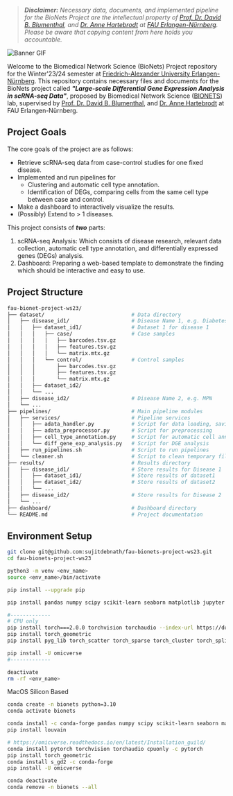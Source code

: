 > _**Disclaimer:** Necessary data, documents, and implemented pipeline for the BioNets Project are the intellectual property of [Prof. Dr. David B. Blumenthal](https://www.bionets.tf.fau.de/person/david-b-blumenthal/), and [Dr. Anne Hartebrodt](https://www.bionets.tf.fau.de/person/anne-hartebrodt/) at [FAU Erlangen-Nürnberg](https://www.fau.eu/). Please be aware that copying content from here holds you accountable._

![Banner GIF](img/banner.gif)

Welcome to the Biomedical Network Science (BioNets) Project repository for the Winter'23/24 semester at [Friedrich-Alexander University Erlangen-Nürnberg](https://www.fau.eu/). This repository contains necessary files and documents for the BioNets project called _**"Large-scale Differential Gene Expression Analysis in scRNA-seq Data"**_, proposed by Biomedical Network Science ([BIONETS](https://www.bionets.tf.fau.de/)) lab, supervised by [Prof. Dr. David B. Blumenthal](https://www.bionets.tf.fau.de/person/david-b-blumenthal/), and [Dr. Anne Hartebrodt](https://www.bionets.tf.fau.de/person/anne-hartebrodt/) at FAU Erlangen-Nürnberg.

## Project Goals
The core goals of the project are as follows:

- Retrieve scRNA-seq data from case-control studies for one fixed disease.
- Implemented and run pipelines for
    - Clustering and automatic cell type annotation.
    - Identification of DEGs, comparing cells from the same cell type between case and control.
- Make a dashboard to interactively visualize the results.
- (Possibly) Extend to > 1 diseases.

This project consists of _**two**_ parts:

1. scRNA-seq Analysis: Which consists of disease research, relevant data collection, automatic cell type annotation, and differentially expressed genes (DEGs) analysis.
2. Dashboard: Preparing a web-based template to demonstrate the finding which should be interactive and easy to use.

## Project Structure

```bash
fau-bionet-project-ws23/
├── dataset/                            # Data directory
│   ├── disease_id1/                    # Disease Name 1, e.g. Diabetes II
│   │   ├── dataset_id1/                # Dataset 1 for disease 1
│   │   │   ├── case/                   # Case samples
│   │   │   │   ├── barcodes.tsv.gz
│   │   │   │   ├── features.tsv.gz
│   │   │   │   └── matrix.mtx.gz
│   │   │   └── control/                # Control samples
│   │   │       ├── barcodes.tsv.gz
│   │   │       ├── features.tsv.gz
│   │   │       └── matrix.mtx.gz
│   │   ├── dataset_id2/
│   │   └── ...
│   ├── disease_id2/                    # Disease Name 2, e.g. MPN
│   └── ...
├── pipelines/                          # Main pipeline modules
│   ├── services/                       # Pipeline services
│   │   ├── adata_handler.py            # Script for data loading, saving, etc
│   │   ├── adata_preprocessor.py       # Script for preprocessing
│   │   ├── cell_type_annotation.py     # Script for automatic cell annotation
│   │   └── diff_gene_exp_analysis.py   # Script for DGE analysis
│   ├── run_pipelines.sh                # Script to run pipelines
│   └── cleaner.sh                      # Script to clean temporary files
├── results/                            # Results directory
│   ├── disease_id1/                    # Store results for Disease 1
│   │   ├── dataset_id1/                # Store results of dataset1
│   │   ├── dataset_id2/                # Store results of dataset2
│   │   └── ...
│   ├── disease_id2/                    # Store results for Disease 2
│   └── ...
├── dashboard/                          # Dashboard directory
└── README.md                           # Project documentation
```

## Environment Setup

```bash
git clone git@github.com:sujitdebnath/fau-bionets-project-ws23.git
cd fau-bionets-project-ws23

python3 -m venv <env_name>
source <env_name>/bin/activate

pip install --upgrade pip

pip install pandas numpy scipy scikit-learn seaborn matplotlib jupyter openpyxl scanpy anndata leidenalg louvain

#-------------
# CPU only
pip install torch===2.0.0 torchvision torchaudio --index-url https://download.pytorch.org/whl/cpu
pip install torch_geometric
pip install pyg_lib torch_scatter torch_sparse torch_cluster torch_spline_conv -f https://data.pyg.org/whl/torch-2.1.0+cpu.html

pip install -U omicverse
#-------------

deactivate
rm -rf <env_name>
```

MacOS Silicon Based

```bash
conda create -n bionets python=3.10
conda activate bionets

conda install -c conda-forge pandas numpy scipy scikit-learn seaborn matplotlib jupyterlab scanpy anndata pymde python-igraph leidenalg
pip install louvain

# https://omicverse.readthedocs.io/en/latest/Installation_guild/
conda install pytorch torchvision torchaudio cpuonly -c pytorch
pip install torch_geometric
conda install s_gd2 -c conda-forge
pip install -U omicverse

conda deactivate
conda remove -n bionets --all
```